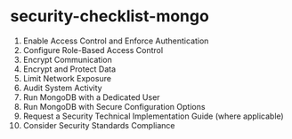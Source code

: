# security-checklist-mongo
1. Enable Access Control and Enforce Authentication
2. Configure Role-Based Access Control
3. Encrypt Communication
4. Encrypt and Protect Data
5. Limit Network Exposure
6. Audit System Activity
7. Run MongoDB with a Dedicated User
8. Run MongoDB with Secure Configuration Options
9. Request a Security Technical Implementation Guide (where applicable)
10. Consider Security Standards Compliance
